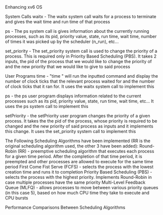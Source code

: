 Enhancing xv6 OS

System Calls
waitx - The waitx system call waits for a process to terminate and gives the wait time and run time of that process

ps - The ps system call is gives information about the currently running processes, such as its pid, priority value, state, run time, wait time, number of times it was picked up by the scheduler (n_run), etc...

set_priority - The set_priority system call is used to change the priority of a process. This is required only in Priority Based Scheduling (PBS). It takes 2 inputs, the pid of the process that we would like to change the priority of and the new priority that we would like to give to said process

User Programs
time - "time <command>" will run the inputted command and display the number of clock ticks that the relevant process waited for and the number of clock ticks that it ran for. It uses the waitx system call to implement this

ps - the ps user program displays information related to the current processes such as its pid, priority value, state, run time, wait time, etc... It uses the ps system call to implement this

setPriority - the setPriority user program changes the priority of a given process. It takes the the pid of the process, whose priority is required to be changed and the new priority of said process as inputs and it implements this change. It uses the set_priority system call to implement this

The Following Scheduling Algorithms have been implemented (RR is the original scheduling algorithm used, the other 3 have been added):
Round-Robin (RR) - preemptive scheduling algorithm that executes each process for a given time period. After the completion of that time period, it is preempted and other processes are allowed to execute for the same time period
First Come Fist Serve (FCFS) - selects the process with the lowest creation time and runs it to completion
Priority Based Scheduling (PBS) - selects the process with the highest priority. Implements Round-Robin in case multiple processes have the same priority
Multi-Level Feedback Queue (MLFQ) - allows processes to move between various priority queues (in this case 5), based on how much CPU time they take to execute and CPU bursts

Performance Comparisons Between Scheduling Algorithms
